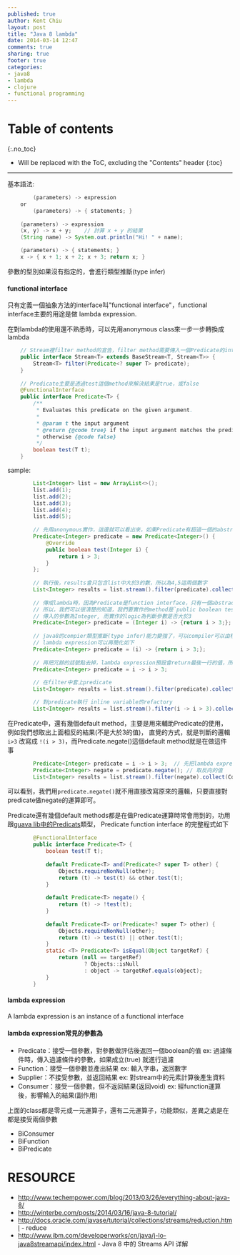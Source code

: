 ```yaml
---
published: true
author: Kent Chiu
layout: post
title: "Java 8 lambda"
date: 2014-03-14 12:47
comments: true
sharing: true
footer: true
categories: 
- java8
- lambda
- clojure
- functional programming
---
```



# Table of contents
{:.no_toc}

* Will be replaced with the ToC, excluding the "Contents" header
{:toc}

----------------------------------------------------------------



基本語法:


``` java
        (parameters) -> expression
    or
        (parameters) -> { statements; }
 
    (parameters) -> expression
    (x, y) -> x + y;    // 計算 x + y 的結果
    (String name) -> System.out.println("Hi! " + name); 

    (parameters) -> { statements; }
    x -> { x + 1; x + 2; x + 3; return x; } 

```

參數的型別如果沒有指定的，會進行類型推斷(type infer)




#### functional interface
只有定義一個抽象方法的interface叫"functional interface"，functional interface主要的用途是做 lambda expression.

在對lambda的使用還不熟悉時，可以先用anonymous class來一步一步轉換成lambda


``` java
    // Stream裡filter method的宣告，filter method需要傳入一個Predicate的interface
    public interface Stream<T> extends BaseStream<T, Stream<T>> {
        Stream<T> filter(Predicate<? super T> predicate);
    }    
     
    // Predicate主要是透過test這個method來解決結果是true，或false 
    @FunctionalInterface
    public interface Predicate<T> {
        /**
         * Evaluates this predicate on the given argument.
         *
         * @param t the input argument
         * @return {@code true} if the input argument matches the predicate,
         * otherwise {@code false}
         */
        boolean test(T t);
    }

```

sample:


``` java
        List<Integer> list = new ArrayList<>();
        list.add(1);
        list.add(2);
        list.add(3);
        list.add(4);
        list.add(5);
    
        // 先用anonymous實作，這邊就可以看出來，如果Predicate有超過一個的abstract method，
        Predicate<Integer> predicate = new Predicate<Integer>() {
            @Override
            public boolean test(Integer i) {
                return i > 3;
            }
        };
    
        // 執行後，results會只包含list中大於3的數，所以為4,5這兩個數字    
        List<Integer> results = list.stream().filter(predicate).collect(Collectors.toList());
    
        // 傳成lambda時，因為Predicate是function interface，只有一個abstract method，
        // 所以，我們可以很清楚的知道，我們要實作的method是`public boolean test(Integer i)`
        // 傳入的參數為Integer, 而實作的logic為判斷參數是否大於3
        Predicate<Integer> predicate = (Integer i) -> {return i > 3;};
        
        // java8的compier類型推斷(type infer)能力變強了，可以compiler可以由程式的上下文(context)猜出正確的型別，
        // lambda expression可以再簡化如下
        Predicate<Integer> predicate = (i) -> {return i > 3;};
        
        // 再把冗餘的括號點去掉，lambda expression預設會return最後一行的值，所以，return也可以去掉    
        Predicate<Integer> predicate = i -> i > 3;
    
        // 在filter中套上predicate
        List<Integer> results = list.stream().filter(predicate).collect(Collectors.toList());

        // 對predicate執行 inline variable的refactory
        List<Integer> results = list.stream().filter(i -> i > 3).collect(Collectors.toList());

```

在Predicate中，還有幾個default method，主要是用來輔助Predicate的使用，例如我們想取出上面相反的結果(不是大於3的值)，
直覺的方式，就是判斷的邏輯 `i>3` 改寫成 `!(i > 3)`，而Predicate.negate()這個default method就是在做這件事


``` java
        Predicate<Integer> predicate = i -> i > 3;  // 先把lambda express從filter method中extract出來
        Predicate<Integer> negate = predicate.negate(); // 取反向的值 
        List<Integer> results = list.stream().filter(negate).collect(Collectors.toList()); // 得到的results為 1, 2, 3

```

可以看到，我們用`predicate.negate()`就不用直接改寫原來的邏輯，只要直接對predicate做negate的運算即可。

Predicate還有幾個default methods都是在做Predicate運算時常會用到的，功用跟[guava lib中的Predicats](http://docs.guava-libraries.googlecode.com/git/javadoc/com/google/common/base/Predicates.html)類型，
Predicate function interface 的完整程式如下


``` java
        @FunctionalInterface
        public interface Predicate<T> {
            boolean test(T t);
    
            default Predicate<T> and(Predicate<? super T> other) {
                Objects.requireNonNull(other);
                return (t) -> test(t) && other.test(t);
            }
    
            default Predicate<T> negate() {
                return (t) -> !test(t);
            }
    
            default Predicate<T> or(Predicate<? super T> other) {
                Objects.requireNonNull(other);
                return (t) -> test(t) || other.test(t);
            }
            static <T> Predicate<T> isEqual(Object targetRef) {
                return (null == targetRef)
                        ? Objects::isNull
                        : object -> targetRef.equals(object);
            }
        }

```



#### lambda expression
A lambda expression is an instance of a functional interface

#### lambda expression常見的參數為

* Predicate：接受一個參數，對參數做評估後返回一個boolean的值 
  ex: 過濾條件時，傳入過濾條件的參數，如果成立(true) 就進行過濾
* Function：接受一個參數並產出結果
  ex: 輸入字串，返回數字
* Supplier：不接受参數，並返回結果
  ex: 對stream中的元素計算後產生資料
* Consumer：接受一個參數，但不返回結果(返回void)
  ex: 經function運算後，影響輸入的結果(副作用)


上面的class都是零元或一元運算子，還有二元運算子，功能類似，差異之處是在都是接受兩個參數

* BiConsumer
* BiFunction
* BiPredicate




RESOURCE
======
- <http://www.techempower.com/blog/2013/03/26/everything-about-java-8/>
- <http://winterbe.com/posts/2014/03/16/java-8-tutorial/>
- <http://docs.oracle.com/javase/tutorial/collections/streams/reduction.html> - reduce  
- <http://www.ibm.com/developerworks/cn/java/j-lo-java8streamapi/index.html> - Java 8 中的 Streams API 详解




